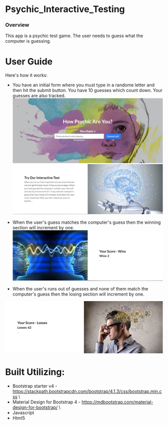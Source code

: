 # Psychic_Interactive_Testing

### Overview
This app is a psychic test game. The user needs to guess what the computer is guessing. 

# User Guide


Here's how it works:

- You have an initial form where you must type in a randome letter and then hit the submit button. You have 10 guesses which count down. Your guesses are also tracked. 
![](ss1.png)
![](ss3.png)

- When the user's guess matches the computer's guess then the winning section will increment by one. 
![](ss4.png)

- When the user's runs out of guesses and none of them match the computer's guess then the losing section will increment by one. 

![](ss5.png)

# Built Utilizing: 

* Bootstrap starter v4 - <https://stackpath.bootstrapcdn.com/bootstrap/4.1.3/css/bootstrap.min.css> \
* Material Design for Bootstrap 4 - <https://mdbootstrap.com/material-design-for-bootstrap/> \
* Javascript 
* Html5






